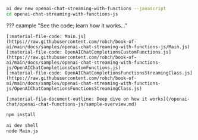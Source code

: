 ```bash title="Generate sample code"
ai dev new openai-chat-streaming-with-functions --javascript
cd openai-chat-streaming-with-functions-js
```

??? example "See the code; learn how it works..."

    [:material-file-code: Main.js](https://raw.githubusercontent.com/robch/book-of-ai/main/docs/samples/openai-chat-streaming-with-functions-js/Main.js)  
    [:material-file-code: OpenAIChatCompletionsCustomFunctions.js](https://raw.githubusercontent.com/robch/book-of-ai/main/docs/samples/openai-chat-streaming-with-functions-js/OpenAIChatCompletionsCustomFunctions.js)  
    [:material-file-code: OpenAIChatCompletionsFunctionsStreamingClass.js](https://raw.githubusercontent.com/robch/book-of-ai/main/docs/samples/openai-chat-streaming-with-functions-js/OpenAIChatCompletionsFunctionsStreamingClass.js)  

    [:material-file-document-outline: Deep dive on how it works](/openai-chat/openai-chat-functions-js/sample-overview.md)  

```bash title="Install dependencies"
npm install
```

```bash title="Run the sample"
ai dev shell
node Main.js
```
